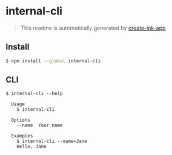 # internal-cli

> This readme is automatically generated by [create-ink-app](https://github.com/vadimdemedes/create-ink-app)

## Install

```bash
$ npm install --global internal-cli
```

## CLI

```
$ internal-cli --help

  Usage
    $ internal-cli

  Options
    --name  Your name

  Examples
    $ internal-cli --name=Jane
    Hello, Jane
```
